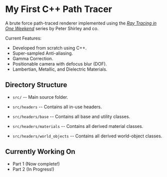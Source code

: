 My First C++ Path Tracer
====================================================================================================

A brute force path-traced renderer implemented using the [_Ray Tracing in One Weekend_](https://raytracing.github.io/books/RayTracingInOneWeekend.html) series by Peter Shirley and co.   

Current Features:
- Developed from scratch using C++.
- Super-sampled Anti-aliasing.
- Gamma Correction.
- Positionable camera with defocus blur (DOF).
- Lambertian, Metallic, and Dielectric Materials.

Directory Structure
-------------------
  - `src/` --
    Main source folder.

  - `src/headers` --
    Contains all in-use headers.

  - `src/headers/base` --
    Contains all base and utility classes.

  - `src/headers/materials` --
    Contains all derived material classes.

  - `src/headers/world_objects` --
    Contains all derived world-object classes.

Currently Working On
--------------------
- Part 1 (Now complete!)
- Part 2 (In Progress!)

